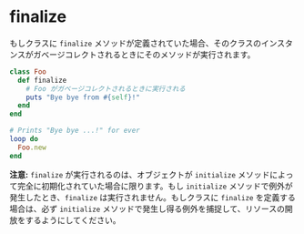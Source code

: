 # finalize

もしクラスに `finalize` メソッドが定義されていた場合、そのクラスのインスタンスがガベージコレクトされるときにそのメソッドが実行されます。

```ruby
class Foo
  def finalize
    # Foo がガベージコレクトされるときに実行される
    puts "Bye bye from #{self}!"
  end
end

# Prints "Bye bye ...!" for ever
loop do
  Foo.new
end
```

**注意:** `finalize` が実行されるのは、オブジェクトが `initialize` メソッドによって完全に初期化されていた場合に限ります。もし `initialize` メソッドで例外が発生したとき、`finalize` は実行されません。もしクラスに `finalize` を定義する場合は、必ず `initialize` メソッドで発生し得る例外を捕捉して、リソースの開放をするようにしてください。
